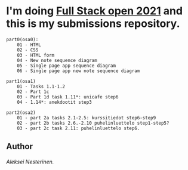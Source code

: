 # I'm doing [Full Stack open 2021](https://fullstackopen.com/) and this is my submissions repository.

```
part0(osa0):
    01 - HTML
    02 - CSS
    03 - HTML form
    04 - New note sequence diagram
    05 - Single page app sequence diagram
    06 - Single page app new note sequence diagram

part1(osa1)
    01 - Tasks 1.1-1.2
    02 - Part 1c
    03 - Part 1d task 1.11*: unicafe step6
    04 - 1.14*: anekdootit step3

part2(osa2)
    01 - part 2a tasks 2.1-2.5: kurssitiedot step6-step9
    02 - part 2b tasks 2.6.-2.10 puhelinluettelo step1-step5?
    03 - part 2c task 2.11: puhelinluettelo step6.
```

## Author
###### Aleksei Nesterinen.
